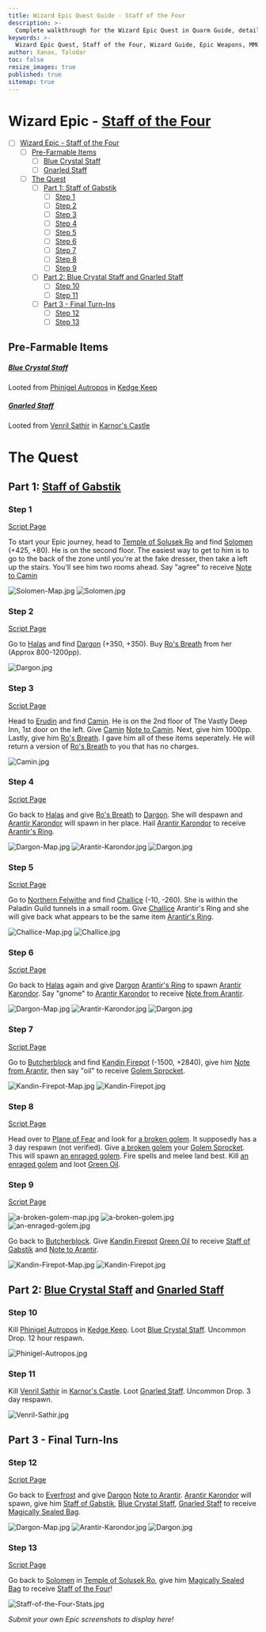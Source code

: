 ```yaml
---
title: Wizard Epic Quest Guide - Staff of the Four
description: >-
  Complete walkthrough for the Wizard Epic Quest in Quarm Guide, detailing the steps to obtain the Staff of the Four.
keywords: >-
  Wizard Epic Quest, Staff of the Four, Wizard Guide, Epic Weapons, MMORPG Quests
author: Xanax, Talodar
toc: false
resize_images: true
published: true
sitemap: true
---
```

# Wizard Epic - [Staff of the Four](https://www.pqdi.cc/item/14341)

- [ ] [Wizard Epic - Staff of the Four](#wizard-epic-staff-of-the-four)
    - [ ] [Pre-Farmable Items](#pre-farmable-items)
        - [ ] [Blue Crystal Staff](#blue-crystal-staff)
        - [ ] [Gnarled Staff](#gnarled-staff)
    - [ ] [The Quest](#the-quest)
        - [ ] [Part 1: Staff of Gabstik](#part-1-staff-of-gabstik)
            - [ ] [Step 1](#step-1)
            - [ ] [Step 2](#step-2)
            - [ ] [Step 3](#step-3)
            - [ ] [Step 4](#step-4)
            - [ ] [Step 5](#step-5)
            - [ ] [Step 6](#step-6)
            - [ ] [Step 7](#step-7)
            - [ ] [Step 8](#step-8)
            - [ ] [Step 9](#step-9)
        - [ ] [Part 2: Blue Crystal Staff and Gnarled Staff](#part-2-blue-crystal-staff-and-gnarled-staff)
            - [ ] [Step 10](#step-10)
            - [ ] [Step 11](#step-11)
        - [ ] [Part 3 - Final Turn-Ins](#part-3-final-turn-ins)
            - [ ] [Step 12](#step-12)
            - [ ] [Step 13](#step-13)

## Pre-Farmable Items
##### [Blue Crystal Staff](https://www.pqdi.cc/item/14337)
Looted from [Phinigel Autropos](https://www.pqdi.cc/npc/64001) in [Kedge Keep](https://www.pqdi.cc/zone/64)
##### [Gnarled Staff](https://www.pqdi.cc/item/14338)
Looted from [Venril Sathir](https://www.pqdi.cc/npc/102010) in [Karnor's Castle](https://www.pqdi.cc/zone/102)

# The Quest

## Part 1: [Staff of Gabstik](https://www.pqdi.cc/item/14339)
### Step 1
[Script Page](https://www.pqdi.cc/script-entities/soltemple/Solomen)

To start your Epic journey, head to [Temple of Solusek Ro](https://www.pqdi.cc/zone/80) and find [Solomen](https://www.pqdi.cc/npc/80023) (+425, +80). He is on the second floor. The easiest way to get to him is to go to the back of the zone until you're at the fake dresser, then take a left up the stairs. You'll see him two rooms ahead. Say "agree" to receive [Note to Camin](https://www.pqdi.cc/item/18088)

![Solomen-Map.jpg](/assets/images/epics/wizard/Solomen-Map.jpg)
![Solomen.jpg](/assets/images/epics/wizard/Solomen.jpg)

### Step 2 
[Script Page](https://www.pqdi.cc/script-entities/halas/Dargon)

Go to [Halas](https://www.pqdi.cc/zone/29) and find [Dargon](https://www.pqdi.cc/npc/29000) (+350, +350). Buy [Ro's Breath](https://www.pqdi.cc/item/14330) from her (Approx 800-1200pp).

![Dargon.jpg](/assets/images/epics/wizard/Solomen-Map.jpg)

### Step 3
[Script Page](https://www.pqdi.cc/script-entities/erudnext/Camin)

Head to [Erudin](https://www.pqdi.cc/zone/24) and find [Camin](https://www.pqdi.cc/npc/24004). He is on the 2nd floor of The Vastly Deep Inn, 1st door on the left. Give [Camin](https://www.pqdi.cc/npc/24004) [Note to Camin](https://www.pqdi.cc/item/18088). Next, give him 1000pp. Lastly, give him [Ro's Breath](https://www.pqdi.cc/item/14330). I gave him all of these items seperately. He will return a version of [Ro's Breath](https://www.pqdi.cc/item/14330) to you that has no charges.

![Camin.jpg](/assets/images/epics/wizard/Camin.jpg)

### Step 4
[Script Page](https://www.pqdi.cc/script-entities/halas/Dargon)

Go back to [Halas](https://www.pqdi.cc/zone/29) and give [Ro's Breath](https://www.pqdi.cc/item/14330) to [Dargon](https://www.pqdi.cc/npc/29000). She will despawn and [Arantir Karondor](https://www.pqdi.cc/npc/29089) will spawn in her place. Hail [Arantir Karondor](https://www.pqdi.cc/npc/29089) to receive [Arantir's Ring](https://www.pqdi.cc/item/14334).

![Dargon-Map.jpg](/assets/images/epics/wizard/Dargon-Map.jpg)
![Arantir-Karondor.jpg](/assets/images/epics/wizard/Arantir-Karondor.jpg)
![Dargon.jpg](/assets/images/epics/wizard/Dargon.jpg)

### Step 5
[Script Page](https://www.pqdi.cc/script-entities/felwithea/Challice)

Go to [Northern Felwithe](https://www.pqdi.cc/zone/61) and find [Challice](https://www.pqdi.cc/npc/61012) (-10, -260). She is within the Paladin Guild tunnels in a small room. Give [Challice](https://www.pqdi.cc/npc/61012) Arantir's Ring and she will give back what appears to be the same item [Arantir's Ring](https://www.pqdi.cc/item/14335).

![Challice-Map.jpg](/assets/images/epics/wizard/Challice-Map.jpg)
![Challice.jpg](/assets/images/epics/wizard/Challice.jpg)

### Step 6
[Script Page](https://www.pqdi.cc/script-entities/halas/Dargon)

 Go back to [Halas](https://www.pqdi.cc/zone/29) again and give [Dargon](https://www.pqdi.cc/npc/29000) [Arantir's Ring](https://www.pqdi.cc/item/14335) to spawn [Arantir Karondor](https://www.pqdi.cc/npc/29089). Say "gnome" to [Arantir Karondor](https://www.pqdi.cc/npc/29089) to receive [Note from Arantir](https://www.pqdi.cc/item/18169).

![Dargon-Map.jpg](/assets/images/epics/wizard/Dargon-Map.jpg)
![Arantir-Karondor.jpg](/assets/images/epics/wizard/Arantir-Karondor.jpg)
![Dargon.jpg](/assets/images/epics/wizard/Dargon.jpg)

### Step 7
[Script Page](https://www.pqdi.cc/script-entities/butcher/Kandin_Firepot)

Go to [Butcherblock](https://www.pqdi.cc/zone/68) and find [Kandin Firepot](https://www.pqdi.cc/npc/68109) (-1500, +2840), give him [Note from Arantir](https://www.pqdi.cc/item/18169), then say "oil" to receive [Golem Sprocket](https://www.pqdi.cc/item/14319).

![Kandin-Firepot-Map.jpg](/assets/images/epics/wizard/Kandin-Firepot-Map.jpg)
![Kandin-Firepot.jpg](/assets/images/epics/wizard/Kandin-Firepot.jpg)

### Step 8
[Script Page](https://www.pqdi.cc/script-entities/butcher/Kandin_Firepot)

Head over to [Plane of Fear](https://www.pqdi.cc/zone/72) and look for [a broken golem](https://www.pqdi.cc/npc/72074). It supposedly has a 3 day respawn (not verified). Give [a broken golem](https://www.pqdi.cc/npc/72074) your [Golem Sprocket](https://www.pqdi.cc/item/14319). This will spawn [an enraged golem](https://www.pqdi.cc/npc/72106). Fire spells and melee land best. Kill [an enraged golem](https://www.pqdi.cc/npc/72106) and loot [Green Oil](https://www.pqdi.cc/item/14349).

### Step 9
[Script Page](https://www.pqdi.cc/script-entities/fearplane/a_broken_golem)

![a-broken-golem-map.jpg](/assets/images/epics/wizard/a-broken-golem-map.jpg)
![a-broken-golem.jpg](/assets/images/epics/wizard/a-broken-golem.jpg)
![an-enraged-golem.jpg](/assets/images/epics/wizard/an-enraged-golem.jpg)

Go back to [Butcherblock](https://www.pqdi.cc/zone/68). Give [Kandin Firepot](https://www.pqdi.cc/npc/68109) [Green Oil](https://www.pqdi.cc/item/14349) to receive [Staff of Gabstik](https://www.pqdi.cc/item/14339) and [Note to Arantir](https://www.pqdi.cc/item/18168).

![Kandin-Firepot-Map.jpg](/assets/images/epics/wizard/Kandin-Firepot-Map.jpg)
![Kandin-Firepot.jpg](/assets/images/epics/wizard/Kandin-Firepot.jpg)

## Part 2: [Blue Crystal Staff](https://www.pqdi.cc/item/14337) and [Gnarled Staff](https://www.pqdi.cc/item/14338)

### Step 10
Kill [Phinigel Autropos](https://www.pqdi.cc/npc/64001) in [Kedge Keep](https://www.pqdi.cc/zone/64). Loot [Blue Crystal Staff](https://www.pqdi.cc/item/14337). Uncommon Drop. 12 hour respawn.

![Phinigel-Autropos.jpg](/assets/images/epics/wizard/Phinigel-Autropos.jpg)

### Step 11
Kill [Venril Sathir](https://www.pqdi.cc/npc/102010) in [Karnor's Castle](https://www.pqdi.cc/zone/102). Loot [Gnarled Staff](https://www.pqdi.cc/item/14338). Uncommon Drop. 3 day respawn.

![Venril-Sathir.jpg](/assets/images/epics/wizard/Venril-Sathir.jpg)

## Part 3 - Final Turn-Ins

### Step 12
[Script Page](https://www.pqdi.cc/script-entities/halas/Dargon)

Go back to [Everfrost](https://www.pqdi.cc/zone/30) and give [Dargon](https://www.pqdi.cc/npc/29000)  [Note to Arantir](https://www.pqdi.cc/item/18168). [Arantir Karondor](https://www.pqdi.cc/npc/29089) will spawn, give him [Staff of Gabstik](https://www.pqdi.cc/item/14339), [Blue Crystal Staff](https://www.pqdi.cc/item/14337), [Gnarled Staff](https://www.pqdi.cc/item/14338) to receive [Magically Sealed Bag](https://www.pqdi.cc/item/14340).

![Dargon-Map.jpg](/assets/images/epics/wizard/Dargon-Map.jpg)
![Arantir-Karondor.jpg](/assets/images/epics/wizard/Arantir-Karondor.jpg)
![Dargon.jpg](/assets/images/epics/wizard/Dargon.jpg)

### Step 13
[Script Page](https://www.pqdi.cc/script-entities/soltemple/Solomen)

Go back to [Solomen](https://www.pqdi.cc/npc/80023) in [Temple of Solusek Ro](https://www.pqdi.cc/zone/80), give him [Magically Sealed Bag](https://www.pqdi.cc/item/14340) to receive [Staff of the Four](https://www.pqdi.cc/item/14341)!

![Staff-of-the-Four-Stats.jpg](/assets/images/epics/wizard/Staff-of-the-Four-Stats.jpg)

_Submit your own Epic screenshots to display here!_